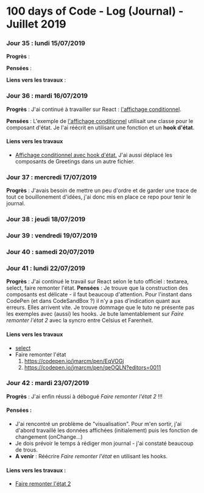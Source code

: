 # 100 days of Code - Log (Journal) - Juillet 2019

### Jour 35 : lundi 15/07/2019

**Progrès** : 

**Pensées** : 

**Liens vers les travaux** :

### Jour 36 : mardi 16/07/2019

**Progrès** : J'ai continué à travailler sur React : [l'affichage conditionnel](https://fr.reactjs.org/docs/conditional-rendering.html).

**Pensées** : L'exemple de [l'affichage conditionnel](https://fr.reactjs.org/docs/conditional-rendering.html) utilisait une classe pour le composant d'état. Je l'ai réécrit en utilisant une fonction et un **hook d'état**.

#### Liens vers les travaux
- [Affichage conditionnel avec hook d'état.](https://codesandbox.io/s/affichage-conditionnel-xy4p0)
J'ai aussi déplacé les composants de Greetings dans un autre fichier.

### Jour 37 : mercredi 17/07/2019

**Progrès** : J'avais besoin de mettre un peu d'ordre  et de garder une trace de tout ce bouillonement d'idées, j'ai donc mis en place ce repo pour tenir le journal.

### Jour 38 : jeudi 18/07/2019

### Jour 39 : vendredi 19/07/2019

### Jour 40 : samedi 20/07/2019

### Jour 41 : lundi 22/07/2019
**Progrès** : J'ai continué le travail sur React selon le tuto officiel : textarea, select, faire remonter l'état.
**Pensées** : Je trouve que la construction des composants est délicate - il faut beaucoup d'attention. Pour l'instant dans CodePen (et dans CodeSandBox ?) il n'y a pas d'indication quant aux erreurs. Elles arrivent vite.
Je trouve dommage que le tuto ne présente pas les exemples avec (aussi) les hooks.
Je bute lamentablement sur *Faire remonter l'état 2* avec la syncro entre Celsius et Farenheit.

#### Liens vers les travaux
- [select](https://codepen.io/jmarcm/pen/VovLEw)
- Faire remonter l'état
  1. https://codepen.io/jmarcm/pen/EqVOGj
  1. https://codepen.io/jmarcm/pen/qeOQLN?editors=0011

### Jour 42 : mardi 23/07/2019
**Progrès** : J'ai enfin réussi à débogué *Faire remonter l'état 2* !!!

#### Pensées :
- J'ai rencontré un problème de "visualisation". Pour m'en sortir, j'ai d'abord travaillé les données affichées (initialement) puis les fonction de changement (onChange...)
- Je dois prévoir le temps à rédiger mon journal - j'ai constaté beaucoup de trous.
- **A venir** : Réécrire *Faire remonter l'état* en utilisant les hooks.

#### Liens vers les travaux :
- [Faire remonter l'état 2](https://codepen.io/jmarcm/pen/qeOQLN?editors=0011)
